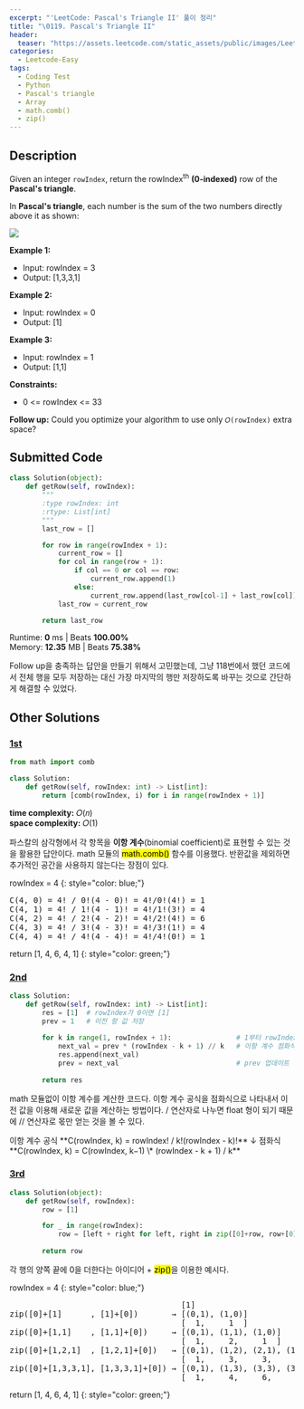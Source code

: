 ```yaml
---
excerpt: "'LeetCode: Pascal's Triangle II' 풀이 정리"
title: "\0119. Pascal's Triangle II"
header:
  teaser: "https://assets.leetcode.com/static_assets/public/images/LeetCode_Sharing.png"
categories:
  - Leetcode-Easy
tags:
  - Coding Test
  - Python
  - Pascal's triangle
  - Array
  - math.comb()
  - zip()
---
```


## <i class="fa-solid fa-file-lines"></i> Description

Given an integer `rowIndex`, return the rowIndex<sup>th</sup> **(0-indexed)** row of the **Pascal's triangle**.

In **Pascal's triangle**, each number is the sum of the two numbers directly above it as shown:

![](https://upload.wikimedia.org/wikipedia/commons/0/0d/PascalTriangleAnimated2.gif)

**Example 1:**

- Input: rowIndex = 3
- Output: [1,3,3,1]

**Example 2:**

- Input: rowIndex = 0
- Output: [1]

**Example 3:**

- Input: rowIndex = 1
- Output: [1,1]

**Constraints:**

- 0 <= rowIndex <= 33

**Follow up:** Could you optimize your algorithm to use only `𝑂(rowIndex)` extra space?

## <i class="fa-solid fa-cloud-arrow-up"></i> Submitted Code

```python
class Solution(object):
    def getRow(self, rowIndex):
        """
        :type rowIndex: int
        :rtype: List[int]
        """
        last_row = []

        for row in range(rowIndex + 1):
            current_row = []
            for col in range(row + 1):
                if col == 0 or col == row:
                    current_row.append(1)
                else:
                    current_row.append(last_row[col-1] + last_row[col])
            last_row = current_row

        return last_row
```
<i class="fa-solid fa-clock"></i> Runtime: **0** ms \| Beats **100.00%**    
<i class="fa-solid fa-memory"></i> Memory: **12.35** MB \| Beats **75.38%**

Follow up을 충족하는 답안을 만들기 위해서 고민했는데, 그냥 118번에서 했던 코드에서 전체 행을 모두 저장하는 대신 가장 마지막의 행만 저장하도록 바꾸는 것으로 간단하게 해결할 수 있었다.


## <i class="fa-solid fa-flask"></i> Other Solutions

### <a href="https://leetcode.com/problems/pascals-triangle-ii/solutions/6403248/beats-100-in-0ms-by-arun_george-mzwy/" target="_blank">1st</a>

```python
from math import comb

class Solution:
    def getRow(self, rowIndex: int) -> List[int]:
        return [comb(rowIndex, i) for i in range(rowIndex + 1)]
```
<i class="fa-solid fa-clock"></i> **time complexity:** 𝑂(𝑛)    
<i class="fa-solid fa-memory"></i> **space complexity:** 𝑂(1)             

파스칼의 삼각형에서 각 항목을 **이항 계수**(binomial coefficient)로 표현할 수 있는 것을 활용한 답안이다. math 모듈의 <mark>math.comb()</mark> 함수를 이용했다. 반환값을 제외하면 추가적인 공간을 사용하지 않는다는 장점이 있다.

rowIndex = 4
{: style="color: blue;"}

<pre>
C(4, 0) = 4! / 0!(4 - 0)! = 4!/0!(4!) = 1
C(4, 1) = 4! / 1!(4 - 1)! = 4!/1!(3!) = 4
C(4, 2) = 4! / 2!(4 - 2)! = 4!/2!(4!) = 6
C(4, 3) = 4! / 3!(4 - 3)! = 4!/3!(1!) = 4 
C(4, 4) = 4! / 4!(4 - 4)! = 4!/4!(0!) = 1
</pre>

return [1, 4, 6, 4, 1]
{: style="color: green;"}

### <a href="https://leetcode.com/problems/pascals-triangle-ii/solutions/4173164/100-easy-optimized-by-vanamsen-uqq9/" target="_blank">2nd</a>

```python
class Solution:
    def getRow(self, rowIndex: int) -> List[int]:
        res = [1]  # rowIndex가 0이면 [1]
        prev = 1   # 이전 항 값 저장
        
        for k in range(1, rowIndex + 1):                # 1부터 rowIndex까지 반복
            next_val = prev * (rowIndex - k + 1) // k   # 이항 계수 점화식 (// 연산자로 소수점 없이 값 얻기)
            res.append(next_val)
            prev = next_val                             # prev 업데이트
        
        return res
```
math 모듈없이 이항 계수를 계산한 코드다. 이항 계수 공식을 점화식으로 나타내서 이전 값을 이용해 새로운 값을 계산하는 방법이다. / 연산자로 나누면 float 형이 되기 때문에 // 연산자로 몫만 얻는 것을 볼 수 있다.

<div class="notice--info" markdown="1">
이항 계수 공식   
**C(rowIndex, k) = rowIndex! / k!(rowIndex - k)!**   
↓    
점화식   
**C(rowIndex, k) = C(rowIndex, k−1) \* (rowIndex - k + 1) / k**
</div>

### <a href="https://leetcode.com/problems/pascals-triangle-ii/solutions/6280033/video-give-me-10-minutes-how-we-think-ab-3lal/" target="_blank">3rd</a>

```python
class Solution(object):
    def getRow(self, rowIndex):
        row = [1]

        for _ in range(rowIndex):
            row = [left + right for left, right in zip([0]+row, row+[0])]
            
        return row
```
각 행의 양쪽 끝에 0을 더한다는 아이디어 + <mark>zip()</mark>을 이용한 예시다. 

rowIndex = 4
{: style="color: blue;"}

<pre>
                                    [1]          
zip([0]+[1]      , [1]+[0])       → [(0,1), (1,0)]
                                    [  1,     1  ]   
zip([0]+[1,1]    , [1,1]+[0])     → [(0,1), (1,1), (1,0)]
                                    [  1,     2,     1  ] 
zip([0]+[1,2,1]  , [1,2,1]+[0])   → [(0,1), (1,2), (2,1), (1,0)]
                                    [  1,     3,     3,     1  ]              
zip([0]+[1,3,3,1], [1,3,3,1]+[0]) → [(0,1), (1,3), (3,3), (3,1), (1,0)]
                                    [  1,     4,     6,     4,     1  ]
</pre>

return [1, 4, 6, 4, 1]
{: style="color: green;"}